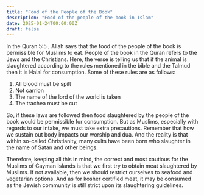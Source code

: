 ```yaml
---
title: "Food of the People of the Book"
description: "Food of the people of the book in Islam"
date: 2025-01-24T00:00:00Z
draft: false
---
```


In the Quran 5:5 , Allah says that the food of the people of the book is permissible for Muslims to eat. People of the book in the Quran refers to the Jews and the Christians. Here, the verse is telling us that if the animal is slaughtered according to the rules mentioned in the bible and the Talmud then it is Halal for consumption. Some of these rules are as follows:

1. All blood must be spilt
2. Not carrion
3. The name of the lord of the world is taken
4. The trachea must be cut

So, if these laws are followed then food slaughtered by the people of the book would be permissible for consumption. But as Muslims, especially with regards to our intake, we must take extra precautions. Remember that how we sustain out body impacts our worship and dua.  And the reality is that within so-called Christianity, many cults have been born who slaughter in the name of Satan and other beings.

Therefore, keeping all this in mind, the correct and most cautious for the Muslims of Cayman Islands is that we first try to obtain meat slaughtered by Muslims. If not available, then we should restrict ourselves to seafood and vegetarian options. And as for kosher certified meat, it may be consumed as the Jewish community is still strict upon its slaughtering guidelines.
